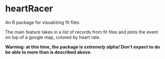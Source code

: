 # heartRacer
An R package for visualizing fit files

The main feature takes in a list of records from fit files and plots the event on top of a google map, colored by heart rate. 

**Warning: at this time, the package is *extremely* alpha! Don't expect to do be able to more than is described above.**
